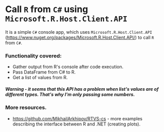 # Call `R` from `C#` using `Microsoft.R.Host.Client.API`

It is a simple `C#` console app, which uses `Microsoft.R.Host.Client.API` (https://www.nuget.org/packages/Microsoft.R.Host.Client.API/) to call `R` from `C#`.

### Functionality covered:

- Gather output from R's console after code execution.
- Pass DataFrame from C# to R.
- Get a list of values from R. 

##### Warning - it seems that this API has a problem when list's values are of different types. That's why I'm only passing some numbers. 

### More resources.

- https://github.com/MikhailArkhipov/RTVS-cs - more examples describing the interface between R and .NET (creating plots).
